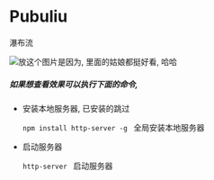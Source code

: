 # Pubuliu
瀑布流

![放这个图片是因为, 里面的姑娘都挺好看, 哈哈](http://upload-images.jianshu.io/upload_images/3512128-230276a15b54e399.png?imageMogr2/auto-orient/strip%7CimageView2/2/w/1240)

##### 如果想查看效果可以执行下面的命令, 

- 安装本地服务器, 已安装的跳过

  `npm install http-server -g `  全局安装本地服务器

- 启动服务器

  `http-server `                  启动服务器
